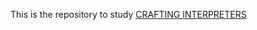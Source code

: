 This is the repository to study [CRAFTING INTERPRETERS](https://craftinginterpreters.com/contents.html)
